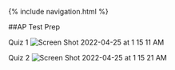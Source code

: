 {% include navigation.html %}

##AP Test Prep

Quiz 1
![Screen Shot 2022-04-25 at 1 15 11 AM](https://user-images.githubusercontent.com/89223922/165048315-6f513379-9544-401a-b3ae-7d9278e5d22c.png)


Quiz 2
![Screen Shot 2022-04-25 at 1 15 21 AM](https://user-images.githubusercontent.com/89223922/165048348-2dc45dad-ed7b-4584-86c3-d65118beec78.png)


